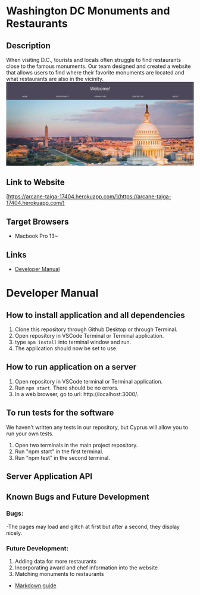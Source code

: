 # Washington DC Monuments and Restaurants

## Description
When visiting D.C., tourists and locals often struggle to find restaurants close to 
the famous monuments. Our team designed and created a website that allows users to find
where their favorite monuments are located and what restaurants are also in the vicinity.
![alt text](/public/homepage.jpg)

## Link to Website
[https://arcane-taiga-17404.herokuapp.com/](https://arcane-taiga-17404.herokuapp.com/)

## Target Browsers
* Macbook Pro 13~

## Links
* [Developer Manual](https://github.com/sbashir1/Group17-Project-Base#developer-manual)

# Developer Manual
## How to install application and all dependencies
1. Clone this repository through Github Desktop or through Terminal.
2. Open repository in VSCode Terminal or Terminal application.
3. type ```npm install``` into terminal window and run.
4. The application should now be set to use.

## How to run application on a server
1. Open repository in VSCode terminal or Terminal application.
2. Run ```npm start```. There should be no errors.
3. In a web browser, go to url: http://localhost:3000/.

## To run tests for the software
We haven't written any tests in our repository, but Cyprus will allow you to run your own tests. 

1. Open two terminals in the main project repository.
2. Run "npm start" in the first terminal.
3. Run "npm test" in the second terminal.

## Server Application API





## Known Bugs and Future Development 

### Bugs:
  -The pages may load and glitch at first but after a second, they display nicely.
  
### Future Development: 
  1. Adding data for more restaurants
  2. Incorporating award and chef information into the website
  3. Matching monuments to restaurants
  

* [Markdown guide](https://www.markdownguide.org/cheat-sheet/)
